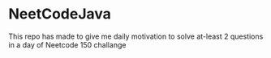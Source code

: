 # NeetCodeJava
This repo has made to give me daily motivation to solve at-least 2 questions in a day of Neetcode 150 challange
